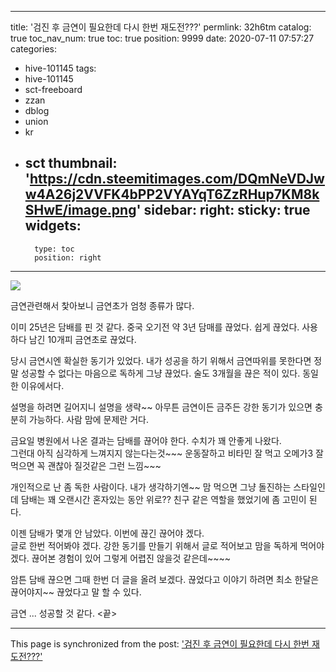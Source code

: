 
---
title: '검진 후 금연이 필요한데 다시 한번 재도전???'
permlink: 32h6tm
catalog: true
toc_nav_num: true
toc: true
position: 9999
date: 2020-07-11 07:57:27
categories:
- hive-101145
tags:
- hive-101145
- sct-freeboard
- zzan
- dblog
- union
- kr
- sct
thumbnail: 'https://cdn.steemitimages.com/DQmNeVDJww4A26j2VVFK4bPP2VYAYqT6ZzRHup7KM8kSHwE/image.png'
sidebar:
    right:
        sticky: true
widgets:
    -
        type: toc
        position: right
---


![](https://cdn.steemitimages.com/DQmNeVDJww4A26j2VVFK4bPP2VYAYqT6ZzRHup7KM8kSHwE/image.png)

금연관련해서 찿아보니 금연초가 엄청 종류가 많다.

이미 25년은 담배를 핀 것 같다.
중국 오기전 약 3년 담매를 끊었다. 
쉽게 끊었다.  사용하다 남긴 10개피 금연초로 끊었다.

당시 금연시엔  확실한 동기가 있었다. 
내가 성공을 하기 위해서 금연따위를 못한다면
정말 성공할 수 없다는 마음으로 독하게 그냥 끊었다.
술도 3개월을 끊은 적이 있다.  동일한 이유에서다.

설명을 하려면 길어지니 설명을 생략~~
아무튼 금연이든 금주든 강한 동기가 있으면
충분히 가능하다.  사람 맘에 문제란 거다. 

금요일 병원에서 나온 결과는 담배를 끊어야 한다.
수치가 꽤 안좋게 나왔다.  
그런대 아직 심각하게 느껴지지 않는다는것~~~
운동잘하고 비타민 잘 먹고 오메가3 잘 먹으면
꼭 괜찮아 질것같은 그런 느낌~~~

개인적으로 난 좀 독한 사람이다.  내가 생각하기엔~~
맘 먹으면 그냥 돌진하는 스타일인데
담배는 꽤 오랜시간 혼자있는 동안
위로?? 친구 같은 역할을 했었기에 좀 고민이 된다.

이젠 담배가 몇개 안 남았다.
이번에 끊긴 끊어야 겠다.  
글로 한번 적어봐야 겠다.
강한 동기를 만들기 위해서 글로 적어보고 
맘을 독하게 먹어야 겠다.  끊어본 경험이 있어
그렇게 어렵진 않을것 같은데~~~~

암튼 담배 끊으면 그때 한번 더 글을 올려 보겠다.
끊었다고 이야기 하려면 최소 한달은 끊어야지~~
끊었다고 말 할 수 있다.  

금연 ...  성공할 것 같다.  <끝>

- - -

This page is synchronized from the post: ['검진 후 금연이 필요한데 다시 한번 재도전???'](https://steemit.com/@successgr/32h6tm)
